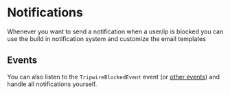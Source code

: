 # Notifications
Whenever you want to send a notification when a user/ip is blocked you can use the build in notification system and customize the email templates

## Events
You can also listen to the ```TripwireBlockedEvent``` event (or [other events](../references/events)) and handle all notifications yourself.
